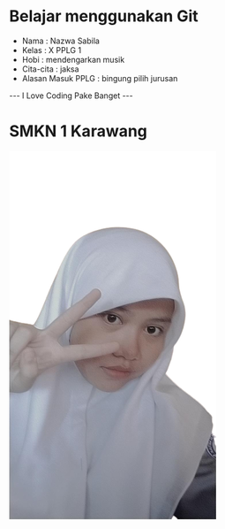 # Belajar menggunakan Git

- Nama              : Nazwa Sabila
- Kelas             : X PPLG 1
- Hobi              : mendengarkan musik
- Cita-cita         : jaksa
- Alasan Masuk PPLG : bingung pilih jurusan

--- I Love Coding Pake Banget ---

# SMKN 1 Karawang
![Neskar](img/nazwa.png)